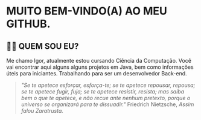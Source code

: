 # **MUITO BEM-VINDO(A) AO MEU GITHUB.**

## **👩‍💻 QUEM SOU EU?**

Me chamo Igor, atualmente estou cursando Ciência da Computação.
Você vai encontrar aqui alguns alguns projetos em Java, bem como informações úteis para iniciantes.
Trabalhando para ser um desenvolvedor Back-end.





> _"Se te apetece esforçar, esforça-te;
se te apetece repousar, repousa;
se te apetece fugir, fuja;
se te apetece resistir, resista;
mas saiba bem o que te apetece, e não recue ante nenhum pretexto, porque o universo se organizará para te dissuadir."_
> Friedrich Nietzsche, _Assim falou Zaratrusta._






